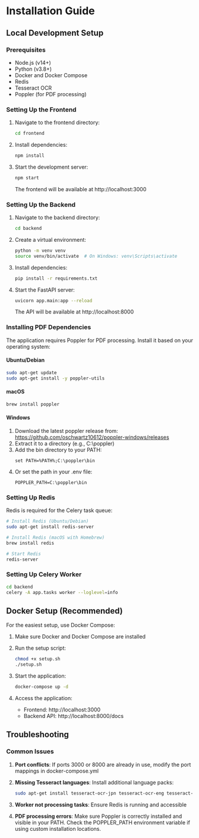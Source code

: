 # Installation Guide

## Local Development Setup

### Prerequisites

- Node.js (v14+)
- Python (v3.8+)
- Docker and Docker Compose
- Redis
- Tesseract OCR
- Poppler (for PDF processing)

### Setting Up the Frontend

1. Navigate to the frontend directory:
   ```bash
   cd frontend
   ```

2. Install dependencies:
   ```bash
   npm install
   ```

3. Start the development server:
   ```bash
   npm start
   ```
   The frontend will be available at http://localhost:3000

### Setting Up the Backend

1. Navigate to the backend directory:
   ```bash
   cd backend
   ```

2. Create a virtual environment:
   ```bash
   python -m venv venv
   source venv/bin/activate  # On Windows: venv\Scripts\activate
   ```

3. Install dependencies:
   ```bash
   pip install -r requirements.txt
   ```

4. Start the FastAPI server:
   ```bash
   uvicorn app.main:app --reload
   ```
   The API will be available at http://localhost:8000

### Installing PDF Dependencies

The application requires Poppler for PDF processing. Install it based on your operating system:

#### Ubuntu/Debian
```bash
sudo apt-get update
sudo apt-get install -y poppler-utils
```

#### macOS
```bash
brew install poppler
```

#### Windows
1. Download the latest poppler release from: https://github.com/oschwartz10612/poppler-windows/releases
2. Extract it to a directory (e.g., C:\poppler)
3. Add the bin directory to your PATH: 
   ```
   set PATH=%PATH%;C:\poppler\bin
   ```
4. Or set the path in your .env file:
   ```
   POPPLER_PATH=C:\poppler\bin
   ```

### Setting Up Redis

Redis is required for the Celery task queue:

```bash
# Install Redis (Ubuntu/Debian)
sudo apt-get install redis-server

# Install Redis (macOS with Homebrew)
brew install redis

# Start Redis
redis-server
```

### Setting Up Celery Worker

```bash
cd backend
celery -A app.tasks worker --loglevel=info
```

## Docker Setup (Recommended)

For the easiest setup, use Docker Compose:

1. Make sure Docker and Docker Compose are installed
2. Run the setup script:
   ```bash
   chmod +x setup.sh
   ./setup.sh
   ```

3. Start the application:
   ```bash
   docker-compose up -d
   ```

4. Access the application:
   - Frontend: http://localhost:3000
   - Backend API: http://localhost:8000/docs

## Troubleshooting

### Common Issues

1. **Port conflicts**: If ports 3000 or 8000 are already in use, modify the port mappings in docker-compose.yml

2. **Missing Tesseract languages**: Install additional language packs:
   ```bash
   sudo apt-get install tesseract-ocr-jpn tesseract-ocr-eng tesseract-ocr-chi-sim
   ```

3. **Worker not processing tasks**: Ensure Redis is running and accessible

4. **PDF processing errors**: Make sure Poppler is correctly installed and visible in your PATH. Check the POPPLER_PATH environment variable if using custom installation locations. 